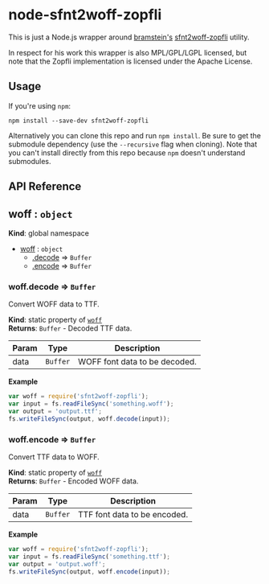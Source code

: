 # node-sfnt2woff-zopfli

This is just a Node.js wrapper around
[bramstein's](https://github.com/bramstein)
 [sfnt2woff-zopfli](https://github.com/bramstein/sfnt2woff-zopfli) utility.

In respect for his work this wrapper is also MPL/GPL/LGPL licensed, but note
that the Zopfli implementation is licensed under the Apache License.

## Usage

If you're using `npm`:

```
npm install --save-dev sfnt2woff-zopfli
```

Alternatively you can clone this repo and run `npm install`.  Be sure to get
the submodule dependency (use the `--recursive` flag when cloning).  Note that
you can't install directly from this repo because `npm` doesn't understand
submodules.

## API Reference

<a name="woff"></a>

## woff : <code>object</code>
**Kind**: global namespace  

* [woff](#woff) : <code>object</code>
    * [.decode](#woff.decode) ⇒ <code>Buffer</code>
    * [.encode](#woff.encode) ⇒ <code>Buffer</code>

<a name="woff.decode"></a>

### woff.decode ⇒ <code>Buffer</code>
Convert WOFF data to TTF.

**Kind**: static property of <code>[woff](#woff)</code>  
**Returns**: <code>Buffer</code> - Decoded TTF data.  

| Param | Type | Description |
| --- | --- | --- |
| data | <code>Buffer</code> | WOFF font data to be decoded. |

**Example**  
```js
var woff = require('sfnt2woff-zopfli');
var input = fs.readFileSync('something.woff');
var output = 'output.ttf';
fs.writeFileSync(output, woff.decode(input));
```
<a name="woff.encode"></a>

### woff.encode ⇒ <code>Buffer</code>
Convert TTF data to WOFF.

**Kind**: static property of <code>[woff](#woff)</code>  
**Returns**: <code>Buffer</code> - Encoded WOFF data.  

| Param | Type | Description |
| --- | --- | --- |
| data | <code>Buffer</code> | TTF font data to be encoded. |

**Example**  
```js
var woff = require('sfnt2woff-zopfli');
var input = fs.readFileSync('something.ttf');
var output = 'output.woff';
fs.writeFileSync(output, woff.encode(input));
```
